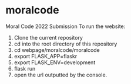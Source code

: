 # moralcode
Moral Code 2022 Submission
To run the website:
1. Clone the current repository
2. cd into the root directory of this repository
3. cd webpage/moralcode/moralcode
4. export FLASK_APP=flaskr
5. export FLASK_ENV=development
6. flask run
7. open the url outputted by the console. 

